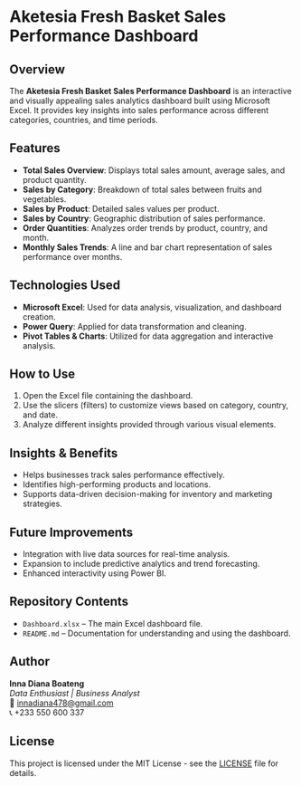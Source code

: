 # Aketesia Fresh Basket Sales Performance Dashboard

## Overview
The **Aketesia Fresh Basket Sales Performance Dashboard** is an interactive and visually appealing sales analytics dashboard built using Microsoft Excel. It provides key insights into sales performance across different categories, countries, and time periods.

## Features
- **Total Sales Overview**: Displays total sales amount, average sales, and product quantity.
- **Sales by Category**: Breakdown of total sales between fruits and vegetables.
- **Sales by Product**: Detailed sales values per product.
- **Sales by Country**: Geographic distribution of sales performance.
- **Order Quantities**: Analyzes order trends by product, country, and month.
- **Monthly Sales Trends**: A line and bar chart representation of sales performance over months.

## Technologies Used
- **Microsoft Excel**: Used for data analysis, visualization, and dashboard creation.
- **Power Query**: Applied for data transformation and cleaning.
- **Pivot Tables & Charts**: Utilized for data aggregation and interactive analysis.

## How to Use
1. Open the Excel file containing the dashboard.
2. Use the slicers (filters) to customize views based on category, country, and date.
3. Analyze different insights provided through various visual elements.

## Insights & Benefits
- Helps businesses track sales performance effectively.
- Identifies high-performing products and locations.
- Supports data-driven decision-making for inventory and marketing strategies.

## Future Improvements
- Integration with live data sources for real-time analysis.
- Expansion to include predictive analytics and trend forecasting.
- Enhanced interactivity using Power BI.

## Repository Contents
- `Dashboard.xlsx` – The main Excel dashboard file.
- `README.md` – Documentation for understanding and using the dashboard.

## Author
**Inna Diana Boateng**  
*Data Enthusiast | Business Analyst*  
📧 [innadiana478@gmail.com](mailto:innadiana478@gmail.com)  
📞 +233 550 600 337  

## License
This project is licensed under the MIT License - see the [LICENSE](LICENSE) file for details.
